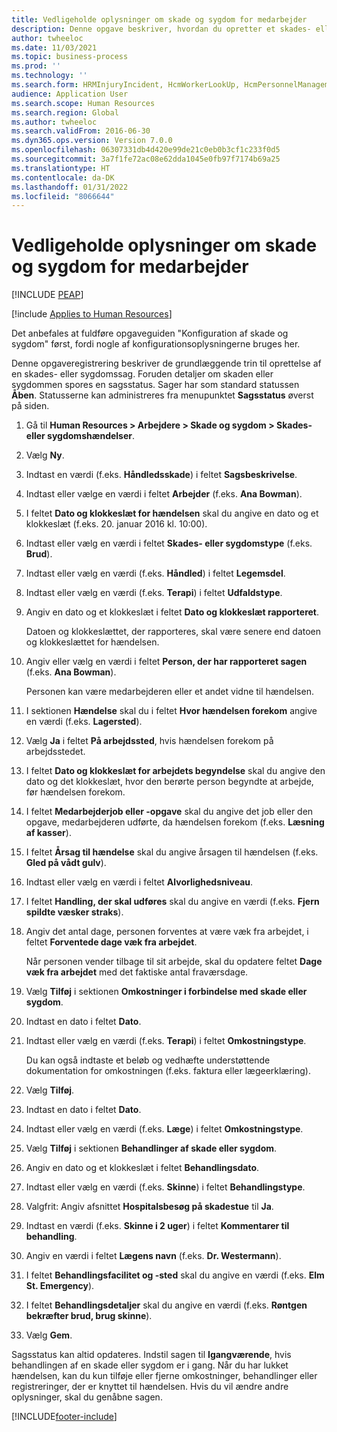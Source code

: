 ```yaml
---
title: Vedligeholde oplysninger om skade og sygdom for medarbejder
description: Denne opgave beskriver, hvordan du opretter et skades- eller sygdomstilfælde.
author: twheeloc
ms.date: 11/03/2021
ms.topic: business-process
ms.prod: ''
ms.technology: ''
ms.search.form: HRMInjuryIncident, HcmWorkerLookUp, HcmPersonnelManagementWorkspace
audience: Application User
ms.search.scope: Human Resources
ms.search.region: Global
ms.author: twheeloc
ms.search.validFrom: 2016-06-30
ms.dyn365.ops.version: Version 7.0.0
ms.openlocfilehash: 06307331db4d420e99de21c0eb0b3cf1c233f0d5
ms.sourcegitcommit: 3a7f1fe72ac08e62dda1045e0fb97f7174b69a25
ms.translationtype: HT
ms.contentlocale: da-DK
ms.lasthandoff: 01/31/2022
ms.locfileid: "8066644"
---
```

# <a name="maintain-employee-injury-and-illness-information"></a>Vedligeholde oplysninger om skade og sygdom for medarbejder


[!INCLUDE [PEAP](../includes/peap-1.md)]

[!include [Applies to Human Resources](../includes/applies-to-hr.md)]



Det anbefales at fuldføre opgaveguiden "Konfiguration af skade og sygdom" først, fordi nogle af konfigurationsoplysningerne bruges her. 



Denne opgaveregistrering beskriver de grundlæggende trin til oprettelse af en skades- eller sygdomssag. Foruden detaljer om skaden eller sygdommen spores en sagsstatus. Sager har som standard statussen **Åben**. Statusserne kan administreres fra menupunktet **Sagsstatus** øverst på siden.

1. Gå til **Human Resources \> Arbejdere \> Skade og sygdom \> Skades- eller sygdomshændelser**.
2. Vælg **Ny**.
3. Indtast en værdi (f.eks. **Håndledsskade**) i feltet **Sagsbeskrivelse**.
4. Indtast eller vælge en værdi i feltet **Arbejder** (f.eks. **Ana Bowman**).
5. I feltet **Dato og klokkeslæt for hændelsen** skal du angive en dato og et klokkeslæt (f.eks. 20. januar 2016 kl. 10:00).
6. Indtast eller vælg en værdi i feltet **Skades- eller sygdomstype** (f.eks. **Brud**).
7. Indtast eller vælg en værdi (f.eks. **Håndled**) i feltet **Legemsdel**.
8. Indtast eller vælg en værdi (f.eks. **Terapi**) i feltet **Udfaldstype**.
9. Angiv en dato og et klokkeslæt i feltet **Dato og klokkeslæt rapporteret**.

    Datoen og klokkeslættet, der rapporteres, skal være senere end datoen og klokkeslættet for hændelsen.

10. Angiv eller vælg en værdi i feltet **Person, der har rapporteret sagen** (f.eks. **Ana Bowman**).

    Personen kan være medarbejderen eller et andet vidne til hændelsen.

11. I sektionen **Hændelse** skal du i feltet **Hvor hændelsen forekom** angive en værdi (f.eks. **Lagersted**).
12. Vælg **Ja** i feltet **På arbejdssted**, hvis hændelsen forekom på arbejdsstedet.
13. I feltet **Dato og klokkeslæt for arbejdets begyndelse** skal du angive den dato og det klokkeslæt, hvor den berørte person begyndte at arbejde, før hændelsen forekom.
14. I feltet **Medarbejderjob eller -opgave** skal du angive det job eller den opgave, medarbejderen udførte, da hændelsen forekom (f.eks. **Læsning af kasser**). 
15. I feltet **Årsag til hændelse** skal du angive årsagen til hændelsen (f.eks. **Gled på vådt gulv**).
16. Indtast eller vælg en værdi i feltet **Alvorlighedsniveau**.
17. I feltet **Handling, der skal udføres** skal du angive en værdi (f.eks. **Fjern spildte væsker straks**).
18. Angiv det antal dage, personen forventes at være væk fra arbejdet, i feltet **Forventede dage væk fra arbejdet**.

    Når personen vender tilbage til sit arbejde, skal du opdatere feltet **Dage væk fra arbejdet** med det faktiske antal fraværsdage.

19. Vælg **Tilføj** i sektionen **Omkostninger i forbindelse med skade eller sygdom**.
20. Indtast en dato i feltet **Dato**.
21. Indtast eller vælg en værdi (f.eks. **Terapi**) i feltet **Omkostningstype**.

    Du kan også indtaste et beløb og vedhæfte understøttende dokumentation for omkostningen (f.eks. faktura eller lægeerklæring).

22. Vælg **Tilføj**.
23. Indtast en dato i feltet **Dato**.
24. Indtast eller vælg en værdi (f.eks. **Læge**) i feltet **Omkostningstype**.
25. Vælg **Tilføj** i sektionen **Behandlinger af skade eller sygdom**.
26. Angiv en dato og et klokkeslæt i feltet **Behandlingsdato**.
27. Indtast eller vælg en værdi (f.eks. **Skinne**) i feltet **Behandlingstype**.
28. Valgfrit: Angiv afsnittet **Hospitalsbesøg på skadestue** til **Ja**.
29. Indtast en værdi (f.eks. **Skinne i 2 uger**) i feltet **Kommentarer til behandling**.
30. Angiv en værdi i feltet **Lægens navn** (f.eks. **Dr. Westermann**).
31. I feltet **Behandlingsfacilitet og -sted** skal du angive en værdi (f.eks. **Elm St. Emergency**).
32. I feltet **Behandlingsdetaljer** skal du angive en værdi (f.eks. **Røntgen bekræfter brud, brug skinne**).
33. Vælg **Gem**.

Sagsstatus kan altid opdateres. Indstil sagen til **Igangværende**, hvis behandlingen af en skade eller sygdom er i gang. Når du har lukket hændelsen, kan du kun tilføje eller fjerne omkostninger, behandlinger eller registreringer, der er knyttet til hændelsen. Hvis du vil ændre andre oplysninger, skal du genåbne sagen.

[!INCLUDE[footer-include](../includes/footer-banner.md)]
